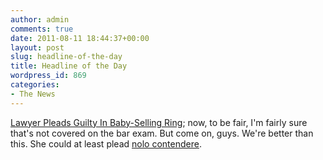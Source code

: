 ```yaml
---
author: admin
comments: true
date: 2011-08-11 18:44:37+00:00
layout: post
slug: headline-of-the-day
title: Headline of the Day
wordpress_id: 869
categories:
- The News
---
```


[Lawyer Pleads Guilty In Baby-Selling Ring](http://jezebel.com/5829925/lawyer-pleads-guilty-in-baby+selling-ring); now, to be fair, I'm fairly sure that's not covered on the bar exam. But come on, guys. We're better than this. She could at least plead [nolo contendere](http://topics.law.cornell.edu/wex/nolo_contendere).
